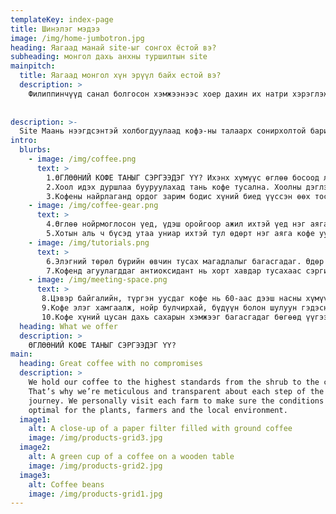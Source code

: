 ```yaml
---
templateKey: index-page
title: Шинэлэг мэдээ
image: /img/home-jumbotron.jpg
heading: Яагаад манай site-ыг сонгох ёстой вэ?
subheading: монгол дахь анхны туршилтын site
mainpitch:
  title: Яагаад монгол хүн эрүүл байх естой вэ?
  description: >
    Филиппинчүүд санал болгосон хэмжээнээс хоер дахин их натри хэрэглэж, цусны даралт ихсэх эрсдэлтэй тул энэ нь эргээд зүрхний өвчин, цус харвах эрсдлийг нэмэгдүүлдэг. Ихэнх хүмүүс давсаар натригаа авдаг. Давсны хэрэглээгээ өдөрт 5гр хүртэл багасгавал нэг цайны халбагатай тэнцэнэ. Хоол бэлтгэх үед давс, шар буурцагны соус, загасны соус болон бусад өндөр натрийн хачир хэмжээг хязгаарлах замаар үүнийг хийх нь илүү хялбар байдаг; Хоолны ширээнээсээ давс, амтлагч, хачир арилгах; давстай зуушнаас зайлсхийх; натри багатай бүтээгдэхүүнийг сонгох.байдаг юм за юу очко
    
   
description: >-
  Site Маань нээгдсэнтэй холбогдуулаад кофэ-ны талаарх сонирхолтой баримтыг та бүхэнд хүргьё
intro:
  blurbs:
    - image: /img/coffee.png
      text: >
        1.ӨГЛӨӨНИЙ КОФЕ ТАНЫГ СЭРГЭЭДЭГ ҮҮ? Ихэнх хүмүүс өглөө босоод л кофе уудаг. Энэ нь үнэхээр бидний эрч хүчийг нөхөхөд тусалдаг болов уу.Өглөөний кофе таны өтгөнийг сайн гадагшлуулж мөн өлөн байх үедээ хар кофе уух нь жингээ барих нэг арга болдог гэнэүйлчилдэг байна
        2.Хоол идэх дуршлаа бууруулахад тань кофе тусална. Хоолны дэглэм барьж байх үед тань хоол идмээр санагдвал нэг аяга кофе уучихад өл дардаг гэнэ.
        3.Кофены найрлаганд ордог зарим бодис хүний биед үүссэн өөх тослогийн зүйлийг задраадаг болохыг эрдэмтэд тогтоожээ.
    - image: /img/coffee-gear.png
      text: >
        4.Өглөө нойрмоглосон үед, үдэш оройгоор ажил ихтэй үед нэг аяга кофе сэргээш болж өгдөг. Ийм нөхцөлд алжаалаа түрхэн зуур гаргаж, ажлын чадвараа дээшлүүлэх нь хэн бүхэнд ач тустай байдаг билээ.
        5.Хотын аль ч бүсэд утаа униар ихтэй тул өдөрт нэг аяга кофе уучихад гэмгүй байдаг аж. Учир нь кофе орчны бохирдлоос хамгаалдаг гэнэ.
    - image: /img/tutorials.png
      text: >
        6.Элэгний төрөл бүрийн өвчин тусах магадлалыг багасгадаг. Өдөр бүр хоёр аяга кофе уудаг хүмүүс элэгний циррозоор өвчлөх эрсдэл 80 хувь бага байдаг байна.
        7.Кофенд агуулагддаг антиоксидант нь хорт хавдар тусахаас сэргийлдэг.
    - image: /img/meeting-space.png
      text: >
       8.Цэвэр байгалийн, түргэн уусдаг кофе нь 60-аас дээш насны хүмүүст илүү тустай, зүрх судасны    өвчнөөс хамгаалдаг болох нь тогтоогджээ.
       9.Кофе элэг хамгаалж, нойр булчирхай, бүдүүн болон шулуун гэдэсний үйл ажиллагаанд сайнаар нөлөөлдөг.
       10.Кофе хүний цусан дахь сахарын хэмжээг багасгадаг бөгөөд үүгээр сахарын ачааллыг эсэргүүцэх хүчин болдог ажээ.
  heading: What we offer
  description: >
    ӨГЛӨӨНИЙ КОФЕ ТАНЫГ СЭРГЭЭДЭГ ҮҮ?
main:
  heading: Great coffee with no compromises
  description: >
    We hold our coffee to the highest standards from the shrub to the cup.
    That’s why we’re meticulous and transparent about each step of the coffee’s
    journey. We personally visit each farm to make sure the conditions are
    optimal for the plants, farmers and the local environment.
  image1:
    alt: A close-up of a paper filter filled with ground coffee
    image: /img/products-grid3.jpg
  image2:
    alt: A green cup of a coffee on a wooden table
    image: /img/products-grid2.jpg
  image3:
    alt: Coffee beans
    image: /img/products-grid1.jpg
---
```

